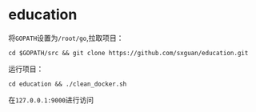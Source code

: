 # education
将`GOPATH`设置为`/root/go`,拉取项目：
```
cd $GOPATH/src && git clone https://github.com/sxguan/education.git
```
运行项目：
```
cd education && ./clean_docker.sh
```
在`127.0.0.1:9000`进行访问
